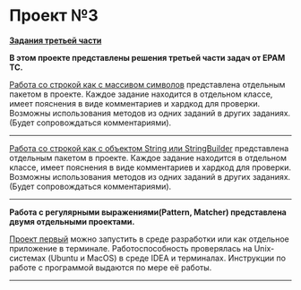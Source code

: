 # Проект №3
[**Задания третьей части**](https://github.com/Java0Tutor/3_Strings_and_basics_of_text_processing/blob/master/Practice%20(tasks).pdf)

**В этом проекте представлены решения третьей части задач от EPAM TC.**

[Работа со строкой как с массивом символов](https://github.com/PavelAplevich/JavaTutorEpam/tree/master/TrainingProjectThree/src/workWith/stringAs/arrayOf/characters) 
представлена отдельным пакетом в проекте. 
Каждое задание находится в отдельном классе, имеет пояснения в виде комментариев и хардкод для проверки. 
Возможны использования методов из одних заданий в других заданиях.(Будет сопровождаться комментариями).<hr>

[Работа со строкой как с объектом String или StringBuilder](https://github.com/PavelAplevich/JavaTutorEpam/tree/master/TrainingProjectThree/src/workWith/stringAs/aObject) 
представлена отдельным пакетом в проекте. 
Каждое задание находится в отдельном классе, имеет пояснения в виде комментариев и хардкод для проверки. 
Возможны использования методов из одних заданий в других заданиях.(Будет сопровождаться комментариями).<hr>

**Работа с регулярными выражениями(Pattern, Matcher)
представлена двумя отдельными проектами.**

[Проект первый](https://github.com/PavelAplevich/JavaTutorEpam/tree/master/TrainingProjectThreeApplicationOne) 
можно запустить в среде разработки или как отдельное приложение в терминале. 
Работоспособность проверялась на Unix-системах (Ubuntu и MacOS) в среде IDEA и терминалах. 
Инструкции по работе с программой выдаются по мере её работы. <hr>
